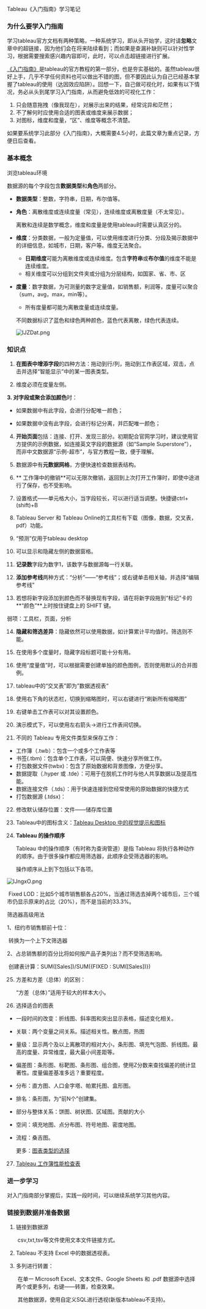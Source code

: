 Tableau《入门指南》学习笔记

### 为什么要学入门指南

学习tableau官方文档有两种策略，一种系统学习，即从头开始学，这时请**忽略**文章中的超链接，因为他们会在将来陆续看到；而如果是查漏补缺则可以针对性学习，根据需要搜索感兴趣内容即可，此时，可以点击超链接进行扩展。

[《入门指南》](https://help.tableau.com/current/pro/desktop/zh-cn/gettingstarted_overview.htm)是tableau的官方教程的第一部分，也是夯实基础的。虽然tableau很好上手，几乎不学任何资料也可以做出不错的图，但不要因此认为自己已经基本掌握了tableau的使用（达因效应陷阱）。回想一下，自己做可视化时，如果有以下情况，务必从头到尾学习入门指南，从而避免低效的可视化工作：

1. 只会随意拖拽（像我现在），对展示出来的结果，经常诧异和茫然；
2. 不了解何时应使用合适的图表或维度来展示数据；
3. 对图标，维度和度量，“区”、维度等概念不清楚。

如果要系统学习此部分《入门指南》，大概需要4.5小时，此篇文章为重点记录，方便日后查看。

### 基本概念

浏览tableau环境

数据源的每个字段包含**数据类型**和**角色**两部分。

- **数据类型**：整数，字符串，日期，布尔值等。

- **角色**：离散维度或连续度量（常见），连续维度或离散度量（不太常见）。

  

  离散和连续是数学概念，维度和度量是使用tableau时需要认真区分的。

- **维度**：分类数据，一般为定量值，可以使用维度进行分类、分段及揭示数据中的详细信息，如城市，日期，客户等。维度无法聚合。

  - **日期维度**可能为离散维度或连续维度。包含**字符串**或**布尔值**的维度不能是连续维度。
  - 相关维度可以分组到文件夹或分组为分层结构，如国家、省、市、区

- **度量**：数字数据，为可测量的数字定量值，如销售额，利润等，度量可以聚合（sum，avg，max，min等）。

  - 所有度量都可能为离散度量或连续度量。

    

  不同数据标识了蓝色和绿色两种颜色，蓝色代表离散，绿色代表连续。

  ![lJZDat.png](https://s2.ax1x.com/2020/01/01/lJZDat.png)

  

### 知识点

1. **在图表中增添字段**的四种方法：拖动到行/列，拖动到工作表区域，双击，点击并选择“智能显示”中的某一图表类型。

2. 维度必须在度量左侧。

**3. 对字段或聚合添加颜色**时：

- 如果数据中有此字段，会进行分配唯一颜色；

- 如果数据中没有此字段，会进行标记分离，并匹配唯一颜色；

  

4. **开始页面**包括：连接、打开、发现三部分。初期配合官网学习时，建议使用官方提供的示例数据，如连接英文字段的数据源（如“Sample Superstore”），而非中文数据源“示例-超市”，与官方教程一致，便于理解。

5. 数据源中有**元数据网格**，方便快速检查数据表结构。

6. ** 工作簿中的撤销**可以无限次撤销，返回到上次打开工作簿时，即使中途进行了保存，也不受影响。

7. 设置格式——单元格大小，当字段较长，可以进行适当调整。快捷键ctrl+(shift)+B

8. Tableau Server 和 Tableau Online的工具栏有下载（图像，数据，交叉表，pdf）功能。

9. “预测”仅用于tableau desktop

10. 可以显示和隐藏左侧的数据窗格。

11. **记录数**字段为数字1，该数字与数据源每一行关联。

12. **添加参考线**两种方式：“分析”——“参考线”；或右键单击相关轴，并选择“编辑参考线”

13. 若想将新字段添加到颜色而不替换现有字段，请在将新字段拖到“标记”卡的**“颜色”**上时按住键盘上的 SHIFT 键。

弱项：工具栏，页面，分析

14. **隐藏和筛选差异**：隐藏依然可以使用数据，如计算累计平均值时。筛选则不能。

15. 在使用多个度量时，隐藏字段标题可能十分有用。

16. 使用“度量值”时，可以根据需要创建单独的颜色图例，否则使用默认的合并图例。

17. tableau中的“交叉表”即为”数据透视表“

18. 使用右下角的状态栏，切换到缩略图时，可以右键进行“刷新所有缩略图”

19. 右键单击工作表可以对其设置颜色。

20. 演示模式下，可以使用左右箭头→进行工作表间切换。

21. 不同的 Tableau 专用文件类型来保存工作：

- 工作簿（.twb）：包含一个或多个工作表等
- 书签(.tbm)：包含单个工作表，可以简便、快速分享所做工作。
- 打包数据文件(twbx)：包含了原始数据和背景图像，方便分享。
- 数据提取（.hyper 或 .tde）：可用于在脱机工作时与他人共享数据以及提高性能。
- 数据连接文件（.tds）：用于快速连接到您经常使用的原始数据的快捷方式
- 打包数据源 (.tdsx)：

22. 修改默认储存位置：文件——储存库位置

23. Tableau中的图标含义：[Tableau Desktop 中的视觉提示和图标](https://help.tableau.com/current/pro/desktop/zh-cn/tips_visualcues.htm)

24. **Tableau 的操作顺序**

    Tableau 中的操作顺序（有时称为查询管道）是指 Tableau 将执行各种动作的顺序。由于很多操作都应用筛选器，此顺序会受筛选器的影响。

    操作顺序从上到下包括以下各项。

![lJngxO.png](https://s2.ax1x.com/2020/01/01/lJngxO.png)

​		Fixed LOD：比如5个城市销售额各占20%，当通过筛选去掉两个城市后，三个城市仍显示原来的占比（20%），而不是当前的33.3%。

筛选器高级用法

1、纽约市销售额前十位：

​	转换为一个上下文筛选器

2、占总销售额的百分比将如何按产品子类列出？而不受筛选影响。

​	创建表计算：SUM([Sales])/SUM({FIXED : SUM([Sales])})

25. 方差和方差（总体）的区别：

    “方差（总体）”适用于较大的样本大小。

26. 选择适合的图表

- 一段时间的改变：折线图、斜率图和突出显示表格，描述变化相关。

- 关联：两个变量之间关系。描述相关性。散点图，热图

- 量级：显示两个及以上离散项的相对大小，条形图、填充气泡图、折线图。最高的度量、异常维度，最大最小间差距等。

- 偏差图：条形图、标靶图、条形图、组合图，使用Z分数来查找偏差的统计显著性。度量偏差基准多远？重要程度。

- 分布：直方图、人口金字塔、帕累托图、盒形图。

- 排名：条形图，为“前N个”创建集。

- 部分与整体关系：饼图、树状图、区域图。贡献的大小

- 空间：填充地图、点分布图、符号地图、密度地图。

- 流程：桑吉图。

  更多：[图表类型的选择](https://help.tableau.com/current/pro/desktop/zh-cn/what_chart_example.htm)

27. [Tableau 工作簿性能检查表](https://help.tableau.com/current/pro/desktop/zh-cn/perf_checklist.htm#)

    


### 进一步学习

对入门指南部分掌握后，实践一段时间，可以继续系统学习其他内容。

### 链接到数据并准备数据

1. 链接到数据源

   ​	csv,txt,tsv等文件使用文本文件链接方式。

2. Tableau 不支持 Excel 中的数据透视表。

3. 多列进行转置：

   ​	在单一 Microsoft Excel、文本文件、Google Sheets 和 .pdf 数据源中选择两个或更多列，右键——转置，检查效果。

   ​	其他数据源，使用自定义SQL进行透视(新版本tableau不支持)。

   









